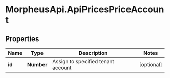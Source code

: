 # MorpheusApi.ApiPricesPriceAccount

## Properties

Name | Type | Description | Notes
------------ | ------------- | ------------- | -------------
**id** | **Number** | Assign to specified tenant account | [optional] 



